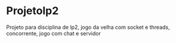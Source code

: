 # Projetolp2
Projeto para disciplina de lp2, jogo da velha com socket e threads, concorrente, jogo com chat e servidor 
